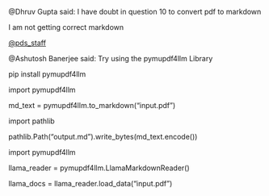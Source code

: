 @Dhruv Gupta said: I have doubt in question 10 to convert pdf to markdown  

I am not getting correct markdown  

[@pds\_staff](/u/pds_staff)


@Ashutosh Banerjee said: Try using the pymupdf4llm Library  

pip install pymupdf4llm


import pymupdf4llm  

md\_text \= pymupdf4llm.to\_markdown(“input.pdf”)


import pathlib  

pathlib.Path(“output.md”).write\_bytes(md\_text.encode())


import pymupdf4llm  

llama\_reader \= pymupdf4llm.LlamaMarkdownReader()  

llama\_docs \= llama\_reader.load\_data(“input.pdf”)

